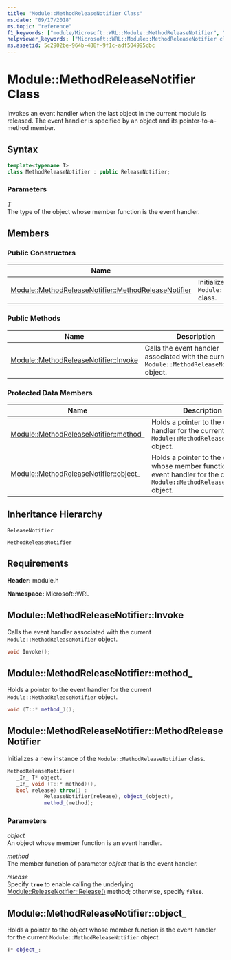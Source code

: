```yaml
---
title: "Module::MethodReleaseNotifier Class"
ms.date: "09/17/2018"
ms.topic: "reference"
f1_keywords: ["module/Microsoft::WRL::Module::MethodReleaseNotifier", "module/Microsoft::WRL::Module::MethodReleaseNotifier::Invoke", "module/Microsoft::WRL::Module::MethodReleaseNotifier::method_", "module/Microsoft::WRL::Module::MethodReleaseNotifier::MethodReleaseNotifier", "module/Microsoft::WRL::Module::MethodReleaseNotifier::object_"]
helpviewer_keywords: ["Microsoft::WRL::Module::MethodReleaseNotifier class", "Microsoft::WRL::Module::MethodReleaseNotifier::Invoke method", "Microsoft::WRL::Module::MethodReleaseNotifier::method_ data member", "Microsoft::WRL::Module::MethodReleaseNotifier::MethodReleaseNotifier, constructor", "Microsoft::WRL::Module::MethodReleaseNotifier::object_ data member"]
ms.assetid: 5c2902be-964b-488f-9f1c-adf504995cbc
---
```

# Module::MethodReleaseNotifier Class

Invokes an event handler when the last object in the current module is released. The event handler is specified by an object and its pointer-to-a-method member.

## Syntax

```cpp
template<typename T>
class MethodReleaseNotifier : public ReleaseNotifier;
```

### Parameters

*T*<br/>
The type of the object whose member function is the event handler.

## Members

### Public Constructors

Name                                                                                                 | Description
---------------------------------------------------------------------------------------------------- | ------------------------------------------------------------------------
[Module::MethodReleaseNotifier::MethodReleaseNotifier](#methodreleasenotifier-methodreleasenotifier) | Initializes a new instance of the `Module::MethodReleaseNotifier` class.

### Public Methods

Name                                                                   | Description
---------------------------------------------------------------------- | -------------------------------------------------------------------------------------------
[Module::MethodReleaseNotifier::Invoke](#methodreleasenotifier-invoke) | Calls the event handler associated with the current `Module::MethodReleaseNotifier` object.

### Protected Data Members

Name                                                                    | Description
----------------------------------------------------------------------- | --------------------------------------------------------------------------------------------------------------------------------
[Module::MethodReleaseNotifier::method_](#methodreleasenotifier-method) | Holds a pointer to the event handler for the current `Module::MethodReleaseNotifier` object.
[Module::MethodReleaseNotifier::object_](#methodreleasenotifier-object) | Holds a pointer to the object whose member function is the event handler for the current `Module::MethodReleaseNotifier` object.

## Inheritance Hierarchy

`ReleaseNotifier`

`MethodReleaseNotifier`

## Requirements

**Header:** module.h

**Namespace:** Microsoft::WRL

## <a name="methodreleasenotifier-invoke"></a> Module::MethodReleaseNotifier::Invoke

Calls the event handler associated with the current `Module::MethodReleaseNotifier` object.

```cpp
void Invoke();
```

## <a name="methodreleasenotifier-method"></a> Module::MethodReleaseNotifier::method_

Holds a pointer to the event handler for the current `Module::MethodReleaseNotifier` object.

```cpp
void (T::* method_)();
```

## <a name="methodreleasenotifier-methodreleasenotifier"></a> Module::MethodReleaseNotifier::MethodReleaseNotifier

Initializes a new instance of the `Module::MethodReleaseNotifier` class.

```cpp
MethodReleaseNotifier(
   _In_ T* object,
   _In_ void (T::* method)(),
   bool release) throw() :
            ReleaseNotifier(release), object_(object),
            method_(method);
```

### Parameters

*object*<br/>
An object whose member function is an event handler.

*method*<br/>
The member function of parameter *object* that is the event handler.

*release*<br/>
Specify **`true`** to enable calling the underlying [Module::ReleaseNotifier::Release()](module-releasenotifier-class.md#releasenotifier-release) method; otherwise, specify **`false`**.

## <a name="methodreleasenotifier-object"></a> Module::MethodReleaseNotifier::object_

Holds a pointer to the object whose member function is the event handler for the current `Module::MethodReleaseNotifier` object.

```cpp
T* object_;
```
